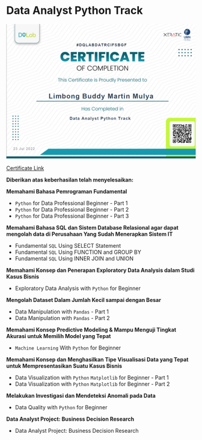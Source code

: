 # Data Analyst Python Track 

<p align="center">
    <kbd> <img width="1000" alt="mvp banner" src="https://raw.githubusercontent.com/buddymar/Certificates/main/DQLab%20-%20Data%20Analyst%20Python%20Track/assets/dqlab.png"> </kbd> <br>
</p>

[Certificate Link](https://academy.dqlab.id/Certificate_check/result/DQLABDATRCIFSBGF#mycertificate)

**Diberikan atas keberhasilan telah menyelesaikan:**

**Memahami Bahasa Pemrograman Fundamental**
- `Python` for Data Professional Beginner - Part 1
- `Python` for Data Professional Beginner - Part 2
- `Python` for Data Professional Beginner - Part 3

**Memahami Bahasa SQL dan Sistem Database Relasional agar dapat mengolah data di Perusahaan Yang Sudah Menerapkan Sistem IT**
- Fundamental `SQL` Using SELECT Statement
- Fundamental `SQL` Using FUNCTION and GROUP BY
- Fundamental `SQL` Using INNER JOIN and UNION

**Memahami Konsep dan Penerapan Exploratory Data Analysis dalam Studi Kasus Bisnis**
- Exploratory Data Analysis with `Python` for Beginner

**Mengolah Dataset Dalam Jumlah Kecil sampai dengan Besar**
- Data Manipulation with `Pandas` - Part 1
- Data Manipulation with `Pandas` - Part 2

**Memahami Konsep Predictive Modeling & Mampu Menguji Tingkat Akurasi untuk Memilih Model yang Tepat**
- `Machine Learning` With `Python` for Beginner

**Memahami Konsep dan Menghasilkan Tipe Visualisasi Data yang Tepat untuk Mempresentasikan Suatu Kasus Bisnis**
- Data Visualization with `Python` `Matplotlib` for Beginner - Part 1
- Data Visualization with `Python` `Matplotlib` for Beginner - Part 2

**Melakukan Investigasi dan Mendeteksi Anomali pada Data**
- Data Quality with `Python` for Beginner

**Data Analyst Project: Business Decision Research**
- Data Analyst Project: Business Decision Research
